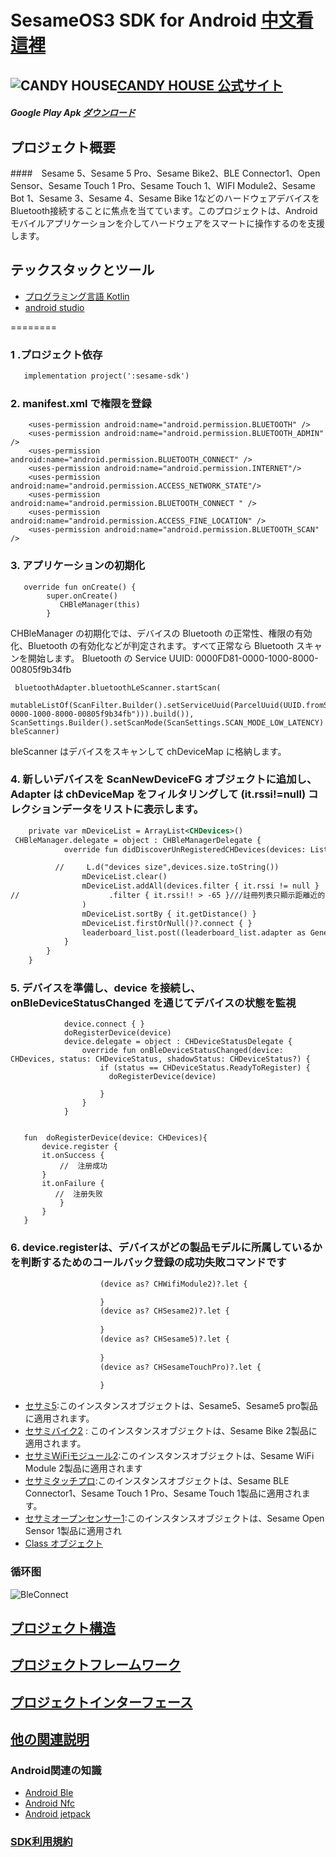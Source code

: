 # SesameOS3 SDK for Android          [中文看這裡](README.md)       

## ![CANDY HOUSE](https://jp.candyhouse.co/cdn/shop/files/3_eea4302e-b1ab-435d-8112-f97d85d5eda2.png?v=1682502225&width=18)[CANDY HOUSE 公式サイト](https://jp.candyhouse.co/)

##### Google Play Apk [ダウンロード](https://play.google.com/store/apps/details?id=co.candyhouse.sesame2)
## プロジェクト概要
####　Sesame 5、Sesame 5 Pro、Sesame Bike2、BLE Connector1、Open Sensor、Sesame Touch 1 Pro、Sesame Touch 1、WIFI Module2、Sesame Bot 1、Sesame 3、Sesame 4、Sesame Bike 1などのハードウェアデバイスをBluetooth接続することに焦点を当てています。このプロジェクトは、Androidモバイルアプリケーションを介してハードウェアをスマートに操作するのを支援します。
##  テックスタックとツール
- [プログラミング言語 Kotlin](https://kotlinlang.org/)
- [android studio](https://developer.android.com/studio)


========
### 1 .プロジェクト依存
```svg
   implementation project(':sesame-sdk')
```
### 2. manifest.xml で権限を登録
```agsl
    <uses-permission android:name="android.permission.BLUETOOTH" />
    <uses-permission android:name="android.permission.BLUETOOTH_ADMIN" />
    <uses-permission android:name="android.permission.BLUETOOTH_CONNECT" />
    <uses-permission android:name="android.permission.INTERNET"/>
    <uses-permission android:name="android.permission.ACCESS_NETWORK_STATE"/>
    <uses-permission android:name="android.permission.BLUETOOTH_CONNECT " />
    <uses-permission android:name="android.permission.ACCESS_FINE_LOCATION" />
    <uses-permission android:name="android.permission.BLUETOOTH_SCAN" />
```
### 3. アプリケーションの初期化

```agsl
   override fun onCreate() {
        super.onCreate()
           CHBleManager(this)
        }
```
CHBleManager の初期化では、デバイスの Bluetooth の正常性、権限の有効化、Bluetooth の有効化などが判定されます。すべて正常なら Bluetooth スキャンを開始します。
Bluetooth の Service UUID: 0000FD81-0000-1000-8000-00805f9b34fb
```agsl
 bluetoothAdapter.bluetoothLeScanner.startScan(
 mutableListOf(ScanFilter.Builder().setServiceUuid(ParcelUuid(UUID.fromString("0000FD81-0000-1000-8000-00805f9b34fb"))).build()), ScanSettings.Builder().setScanMode(ScanSettings.SCAN_MODE_LOW_LATENCY).build(), bleScanner)

```
bleScanner はデバイスをスキャンして chDeviceMap に格納します。


### 4. 新しいデバイスを ScanNewDeviceFG オブジェクトに追加し、Adapter は chDeviceMap をフィルタリングして (it.rssi!=null) コレクションデータをリストに表示します。
```svg
    private var mDeviceList = ArrayList<CHDevices>()
 CHBleManager.delegate = object : CHBleManagerDelegate {
            override fun didDiscoverUnRegisteredCHDevices(devices: List<CHDevices>) {

          //     L.d("devices size",devices.size.toString())
                mDeviceList.clear()
                mDeviceList.addAll(devices.filter { it.rssi != null }
//                    .filter { it.rssi!! > -65 }///註冊列表只顯示距離近的
                )
                mDeviceList.sortBy { it.getDistance() }
                mDeviceList.firstOrNull()?.connect { }
                leaderboard_list.post((leaderboard_list.adapter as GenericAdapter<*>)::notifyDataSetChanged)
            }
        }
    }
```

### 5. デバイスを準備し、device を接続し、onBleDeviceStatusChanged を通じてデバイスの状態を監視
```agsl
            device.connect { }
            doRegisterDevice(device)
            device.delegate = object : CHDeviceStatusDelegate {
                override fun onBleDeviceStatusChanged(device: CHDevices, status: CHDeviceStatus, shadowStatus: CHDeviceStatus?) {
                    if (status == CHDeviceStatus.ReadyToRegister) {
                      doRegisterDevice(device)
                       
                    }
                }
            }
            
           
   fun  doRegisterDevice(device: CHDevices){
       device.register {
       it.onSuccess {
           //  注册成功
       }
       it.onFailure {
          //  注册失败
           }
       }
   }
```
### 6. device.registerは、デバイスがどの製品モデルに所属しているかを判断するためのコールバック登録の成功失敗コマンドです
```svg
                    (device as? CHWifiModule2)?.let {

                    }
                    (device as? CHSesame2)?.let {
                     
                    }
                    (device as? CHSesame5)?.let {
                    
                    }
                    (device as? CHSesameTouchPro)?.let {
                       
                    }

```
- [セサミ5](doc/command/sesame5fun_jp.md):このインスタンスオブジェクトは、Sesame5、Sesame5 pro製品に適用されます。
- [セサミバイク2](doc/command/sesamebike2fun_jp.md) : このインスタンスオブジェクトは、Sesame Bike 2製品に適用されます。
- [セサミWiFiモジュール2](doc/command/sesamewifimodule_jp.md):このインスタンスオブジェクトは、Sesame WiFi Module 2製品に適用されます
- [セサミタッチプロ](doc/command/sesametouchpro_jp.md):このインスタンスオブジェクトは、Sesame BLE Connector1、Sesame Touch 1 Pro、Sesame Touch 1製品に適用されます。
- [セサミオープンセンサー1](doc/command/sesame_open_sensor_jp.md):このインスタンスオブジェクトは、Sesame Open Sensor 1製品に適用され
- [Class オブジェクト](doc/class/allclass_jp.md)
### 循环图
![BleConnect](doc/bleprotocol/BleConnect.svg)
## [プロジェクト構造](./doc/product_structure_ja.md)

## [プロジェクトフレームワーク](./doc/Sesame_framework_ja.md)

## [プロジェクトインターフェース](./doc/APP_instroduce_ja.md)



##  [他の関連説明](./doc/sesame_code_ja.md)



### Android関連の知識
- [Android Ble](https://developer.android.com/guide/topics/connectivity/bluetooth-le?hl=zh-cn)
- [Android Nfc](https://developer.android.com/guide/topics/connectivity/nfc?hl=zh-cn)
- [Android jetpack](https://developer.android.com/jetpack?hl=zh-cn)

### [SDK利用規約](https://jp.candyhouse.co/pages/sesamesdk%E5%88%A9%E7%94%A8%E8%A6%8F%E7%B4%84)

